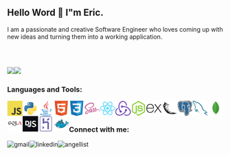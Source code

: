## Hello Word 👋 I"m Eric.

I am a passionate and creative Software Engineer who loves coming up with new ideas and turning them into a working application.

<br></br>

<a href="https://github.com/anuraghazra/github-readme-stats">
  <img align="left" src="https://github-readme-stats.vercel.app/api?username=iricecrispy&count_private=true&hide=issues&show_icons=true&theme=dracula" />
</a>
<a href="https://github.com/anuraghazra/github-readme-stats">
  <img src="https://github-readme-stats.vercel.app/api/top-langs/?username=iricecrispy&layout=compact&theme=dracula" />
</a>

### Languages and Tools:

<img align="left" width="36px" alt="JavaScript" src="https://github.com/devicons/devicon/blob/master/icons/javascript/javascript-original.svg">
<img align="left" width="36px" alt="Python" src="https://github.com/devicons/devicon/blob/master/icons/python/python-original.svg">
<img align="left" width="36px" alt="Java" src="https://github.com/devicons/devicon/blob/master/icons/java/java-original.svg">
<img align="left" width="36px" alt="HTML" src="https://github.com/devicons/devicon/blob/master/icons/html5/html5-original.svg">
<img align="left" width="36px" alt="CSS" src="https://github.com/devicons/devicon/blob/master/icons/css3/css3-original.svg">
<img align="left" width="36px" alt="Sass" src="https://github.com/devicons/devicon/blob/master/icons/sass/sass-original.svg">
<img align="left" width="36px" alt="React" src="https://github.com/devicons/devicon/blob/master/icons/react/react-original.svg">
<img align="left" width="36px" alt="Redux" src="https://github.com/devicons/devicon/blob/master/icons/redux/redux-original.svg">
<img align="left" width="36px" alt="Node.js" src="https://github.com/devicons/devicon/blob/master/icons/nodejs/nodejs-original.svg">
<img align="left" width="36px" alt="Express.js" src="https://github.com/devicons/devicon/blob/master/icons/express/express-original.svg">
<img align="left" width="36px" alt="Flask" src="https://github.com/devicons/devicon/blob/master/icons/flask/flask-original.svg">
<img align="left" width="36px" alt="PostgreSQL" src="https://github.com/devicons/devicon/blob/master/icons/postgresql/postgresql-original.svg">
<img align="left" width="36px" alt="MySQL" src="https://github.com/devicons/devicon/blob/master/icons/mysql/mysql-original.svg">
<img align="left" width="36px" alt="MongoDB" src="https://github.com/devicons/devicon/blob/master/icons/mongodb/mongodb-original.svg">
<img align="left" width="36px" alt="SQLAlchemy" src="https://github.com/devicons/devicon/blob/master/icons/sqlalchemy/sqlalchemy-original.svg">
<img align="left" width="36px" alt="Discord.js" src="https://github.com/devicons/devicon/blob/master/icons/discordjs/discordjs-original.svg">
<img align="left" width="36px" alt="Heroku" src="https://github.com/devicons/devicon/blob/master/icons/heroku/heroku-original.svg">
<img align="left" width="36px" alt="Docker" src="https://github.com/devicons/devicon/blob/master/icons/docker/docker-original.svg">

<br></br>

### Connect with me:

<a href="mailto:huangeric.j@gmail.com">
  <img align="left" alt="gmail" src="https://img.shields.io/badge/Gmail-D14836?style=for-the-badge&logo=gmail&logoColor=white" />
</a>

<a href="https://www.linkedin.com/in/erichuang-97/">
  <img align="left" alt="linkedin" src="https://img.shields.io/badge/linkedin-%230077B5.svg?style=for-the-badge&logo=linkedin&logoColor=white" />
</a>

<a href="https://angel.co/u/eric-huang-97">
  <img align="left" alt="angellist" src="https://img.shields.io/badge/AngelList-%23D4D4D4.svg?style=for-the-badge&logo=AngelList&logoColor=black" />
</a>
